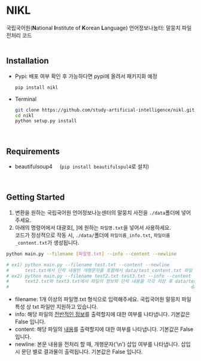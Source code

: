 # NIKL
국립국어원(**N**ational **I**nstitute of **K**orean **L**anguage) 언어정보나눔터: 말뭉치 파일 전처리 코드
<br><br>

## Installation
* Pypi: 배포 여부 확인 후 가능하다면 pypi에 올려서 패키지화 예정
  ```bash
  pip install nikl
  ```
* Terminal
  ```bash
  git clone https://github.com/study-artificial-intelligence/nikl.git
  cd nikl
  python setup.py install
  ```
<br>

## Requirements
* beautifulsoup4 &nbsp;&nbsp;&nbsp; (```pip install beautifulspul4```로 설치)
<br>

## Getting Started
1. 변환을 원하는 국립국어원 언어정보나눈센터의 말뭉치 사전을 ```./data```폴더에 넣어주세요.
2. 아래의 명령어에서 대괄호[, ]에 원하는 ```파일명.txt```을 넣어서 사용하세요.<br>
코드가 정상적으로 작동 시, ```./data/```폴더에 ```파일이름_info.txt```, ```파일이름_content.txt```가 생성됩니다.
```bash
python main.py --filename [파일명.txt] --info --content --newline

# ex1) python main.py --filename test.txt --content --newline
#      test.txt에서 단락 내용만 개행문자를 포함해서 data/test_content.txt 파일 생성
# ex2) python main.py --filename test2.txt test3.txt --info --content
#      text2.txt와 text3.txt에서 파일의 정보와 단락 내용을 각각 저장 후 data/test2_info.txt, test2_content.txt 
#                                                                    data/test3_info.txt, test3_content.txt 파일 생성
```
* filename: 1개 이상의 파일명.txt 형식으로 입력해주세요. 국립국어원 말뭉치 파일 특성 상 txt 파일만 지원하고 있습니다.
* info: 해당 파일의 [전반적인 정보](https://github.com/study-artificial-intelligence/nikl/blob/master/docs/info%20structure.md)를 출력할지에 대한 여부를 나타냅니다. 기본값은 False 입니다.
* content: 해당 파일의 [내용](https://github.com/study-artificial-intelligence/nikl/blob/master/docs/content%20structure.md)를 출력할지에 대한 여부를 나타냅니다. 기본값은 False 입니다.
* newline: 본문 내용을 전처리 할 때, 개행문자('\n') 삽입 여부를 나타냅니다. 삽입 시 문단 별로 결과물이 출력됩니다. 기본값은 False 입니다.
